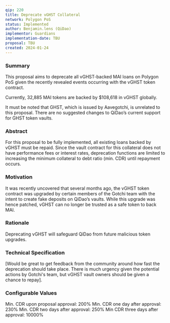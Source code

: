 ```yaml
---
qip: 220
title: Deprecate vGHST Collateral
network: Polygon PoS
status: Implemented
author: Benjamin.lens (QiDao)
implementor: Guardians
implementation-date: TBU
proposal: TBU
created: 2024-01-24
---
```


### **Summary**

This proposal aims to deprecate all vGHST-backed MAI loans on Polygon PoS given the recently revealed events occurring with the vGHST token contract.

Currently, 32,885 MAI tokens are backed by $108,618 in vGHST globally.

It must be noted that GHST, which is issued by Aavegotchi, is unrelated to this proposal. There are no suggested changes to QiDao’s current support for GHST token vaults.

### **Abstract**

For this proposal to be fully implemented, all existing loans backed by vGHST must be repaid. Since the vault contract for this collateral does not have performance fees or interest rates, deprecation functions are limited to increasing the minimum collateral to debt ratio (min. CDR) until repayment occurs.

### **Motivation**

It was recently uncovered that several months ago, the vGHST token contract was upgraded by certain members of the Gotchi team with the intent to create fake deposits on QiDao’s vaults. While this upgrade was hence patched, vGHST can no longer be trusted as a safe token to back MAI.

### **Rationale**

Deprecating vGHST will safeguard QiDao from future malicious token upgrades.

### **Technical Specification**

[Would be great to get feedback from the community around how fast the deprecation should take place. There is much urgency given the potential actions by Gotchi's team, but vGHST vault owners should be given a chance to repay].

### **Configurable Values**

Min. CDR upon proposal approval: 200%
Min. CDR one day after approval: 230%
Min. CDR two days after approval: 250%
Min CDR three days after approval: 10000%

